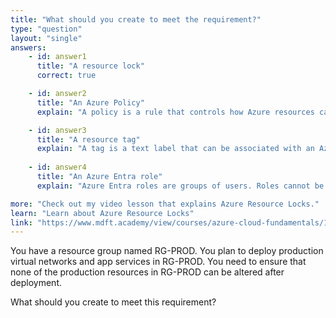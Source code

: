 ```yaml
---
title: "What should you create to meet the requirement?"
type: "question"
layout: "single"
answers:
    - id: answer1
      title: "A resource lock"
      correct: true

    - id: answer2
      title: "An Azure Policy"
      explain: "A policy is a rule that controls how Azure resources can be configured and deployed. A policy cannot be used to lock down a production environment."

    - id: answer3
      title: "A resource tag"
      explain: "A tag is a text label that can be associated with an Azure resource. Tags cannot be used to lock down a production environment."
      
    - id: answer4
      title: "An Azure Entra role"
      explain: "Azure Entra roles are groups of users. Roles cannot be used to lock down a production environment. You can use RBAC to deny users access to the production environment, but that's called a role assignment."

more: "Check out my video lesson that explains Azure Resource Locks."
learn: "Learn about Azure Resource Locks"
link: "https://www.mdft.academy/view/courses/azure-cloud-fundamentals/1403708-azure-cloud-privacy-compliance-and-trust/4303564-resource-locks"
---
```


You have a resource group named RG-PROD. You plan to deploy production virtual networks and app services in RG-PROD. You need to ensure that none of the production resources in RG-PROD can be altered after deployment. 

What should you create to meet this requirement?